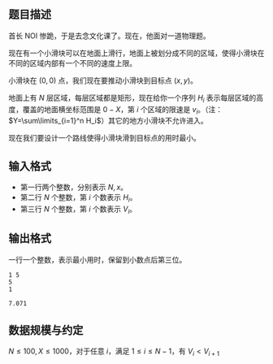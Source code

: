 ## 题目描述

首长 NOI 惨跪，于是去念文化课了。现在，他面对一道物理题。

现在有一个小滑块可以在地面上滑行，地面上被划分成不同的区域，使得小滑块在不同的区域内部有一个不同的速度上限。

小滑块在 $(0,0)$ 点，我们现在要推动小滑块到目标点 $(x,y)$。

地面上有 $N$ 层区域，每层区域都是矩形，现在给你一个序列 ${H_i}$ 表示每层区域的高度，覆盖的地面横坐标范围是 $0-X$，第 $i$ 个区域的限速是 $v_i$。（注：$Y=\sum\limits_{i=1}^n H_i$）其它的地方小滑块不允许进入。

现在我们要设计一个路线使得小滑块滑到目标点的用时最小。

## 输入格式

- 第一行两个整数，分别表示 $N,x$。
- 第二行 $N$ 个整数，第 $i$ 个数表示 $H_i$。
- 第三行 $N$ 个整数，第 $i$ 个数表示 $V_i$。

## 输出格式

一行一个整数，表示最小用时，保留到小数点后第三位。

```input1
1 5
5
1
```

```output1
7.071
```

## 数据规模与约定

$N\le 100,X\le 1000$，对于任意 $i$，满足 $1\le i\le N-1$，有 $V_i<V_{i+1}$

